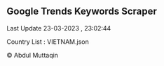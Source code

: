 

## Google Trends Keywords Scraper 
 
Last Update 23-03-2023 , 23:02:44

Country List :
VIETNAM.json



© Abdul Muttaqin 
